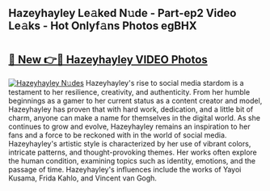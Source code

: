 ## Hazeyhayley Le𝚊ked N𝚞de - Part-ep2 Video Le𝚊ks - Hot Onlyf𝚊ns Photos egBHX

# <h2><a href="http://ab11085.deff.icu/?id=Hazeyhayley">🔗 New 👉🔴 Hazeyhayley VIDEO Photos</a></h2>

[![Hazeyhayley N𝚞des](https://i.imgur.com/rIISA9y.gif)](http://ab11085.deff.icu/?id=Hazeyhayley)
Hazeyhayley's rise to social media stardom is a testament to her resilience, creativity, and authenticity. From her humble beginnings as a gamer to her current status as a content creator and model, Hazeyhayley has proven that with hard work, dedication, and a little bit of charm, anyone can make a name for themselves in the digital world. As she continues to grow and evolve, Hazeyhayley remains an inspiration to her fans and a force to be reckoned with in the world of social media. Hazeyhayley's artistic style is characterized by her use of vibrant colors, intricate patterns, and thought-provoking themes. Her works often explore the human condition, examining topics such as identity, emotions, and the passage of time. Hazeyhayley's influences include the works of Yayoi Kusama, Frida Kahlo, and Vincent van Gogh.
